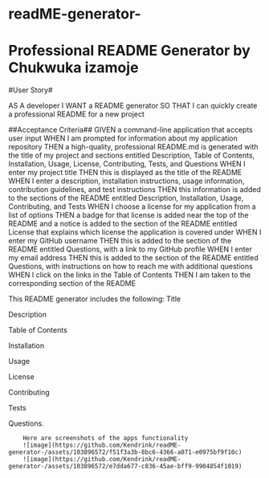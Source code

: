 # readME-generator-

# Professional README Generator by Chukwuka izamoje


#User Story#

AS A developer
I WANT a README generator
SO THAT I can quickly create a professional README for a new project




##Acceptance Criteria##
GIVEN a command-line application that accepts user input
WHEN I am prompted for information about my application repository
THEN a high-quality, professional README.md is generated with the title of my project and sections entitled Description, Table of Contents, Installation, Usage, License, Contributing, Tests, and Questions
WHEN I enter my project title
THEN this is displayed as the title of the README
WHEN I enter a description, installation instructions, usage information, contribution guidelines, and test instructions
THEN this information is added to the sections of the README entitled Description, Installation, Usage, Contributing, and Tests
WHEN I choose a license for my application from a list of options
THEN a badge for that license is added near the top of the README and a notice is added to the section of the README entitled License that explains which license the application is covered under
WHEN I enter my GitHub username
THEN this is added to the section of the README entitled Questions, with a link to my GitHub profile
WHEN I enter my email address
THEN this is added to the section of the README entitled Questions, with instructions on how to reach me with additional questions
WHEN I click on the links in the Table of Contents
THEN I am taken to the corresponding section of the README


This README  generator includes the following:
Title

Description

Table of Contents

Installation

Usage

License

Contributing

Tests

Questions.


        Here are screenshots of the apps functionality 
        ![image](https://github.com/Kendrink/readME-generator-/assets/103896572/f51f3a3b-8bc6-4366-a071-e0975bf9f10c)
        ![image](https://github.com/Kendrink/readME-generator-/assets/103896572/e7dda677-c836-45ae-bff9-9904854f1019)





